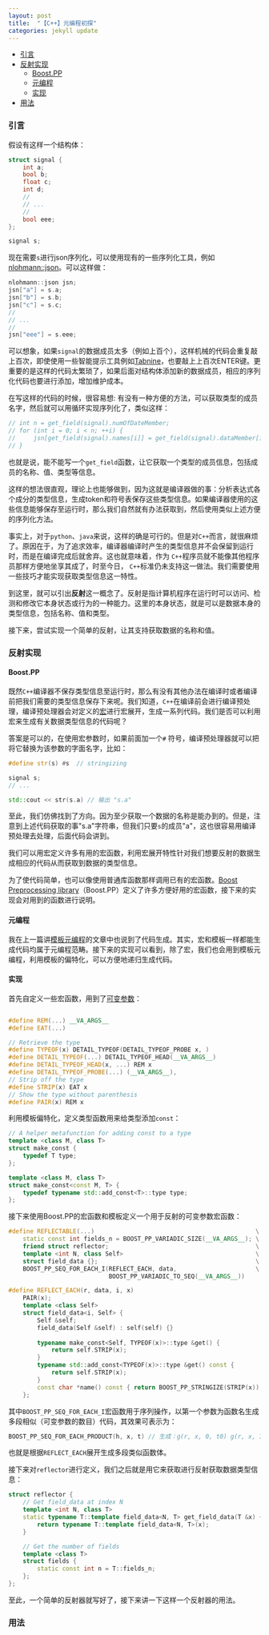 ```yaml
---
layout: post
title:  "【C++】元编程初探"
categories: jekyll update
---
```


- [引言](#引言)
- [反射实现](#反射实现)
  - [Boost.PP](#boostpp)
  - [元编程](#元编程)
  - [实现](#实现)
- [用法](#用法)

### 引言

假设有这样一个结构体：
```cpp
struct signal {
    int a;
    bool b;
    float c;
    int d;
    //
    // ...
    //
    bool eee;
};

signal s;
```
现在需要`s`进行json序列化，可以使用现有的一些序列化工具，例如 [nlohmann::json](https://github.com/nlohmann/json)。可以这样做：
```cpp
nlohmann::json jsn;
jsn["a"] = s.a;
jsn["b"] = s.b;
jsn["c"] = s.c;
// 
// ...
//
jsn["eee"] = s.eee;
```
可以想象，如果`signal`的数据成员太多（例如上百个），这样机械的代码会重复敲上百次，即使使用一些智能提示工具例如[Tabnine](https://www.tabnine.com/)，也要敲上上百次ENTER键。更重要的是这样的代码太繁琐了，如果后面对结构体添加新的数据成员，相应的序列化代码也要进行添加，增加维护成本。

在写这样的代码的时候，很容易想: 有没有一种方便的方法，可以获取类型的成员名字，然后就可以用循环实现序列化了，类似这样：
```cpp
// int n = get_field(signal).numOfDateMember;
// for (int i = 0; i < n; ++i) {
//     jsn[get_field(signal).names[i]] = get_field(signal).dataMember[i];
// }
```

也就是说，能不能写一个`get_field`函数，让它获取一个类型的成员信息，包括成员的名称、值、类型等信息。

这样的想法很直观，理论上也能够做到，因为这就是编译器做的事：分析表达式各个成分的类型信息，生成token和符号表保存这些类型信息。如果编译器使用的这些信息能够保存至运行时，那么我们自然就有办法获取到，然后使用类似上述方便的序列化方法。

事实上，对于`python`、`java`来说，这样的确是可行的。但是对`C++`而言，就很麻烦了。原因在于，为了追求效率，编译器编译时产生的类型信息并不会保留到运行时，而是在编译完成后就舍弃。这也就意味着，作为 `C++`程序员就不能像其他程序员那样方便地坐享其成了，时至今日， `C++`标准仍未支持这一做法。我们需要使用一些技巧才能实现获取类型信息这一特性。

到这里，就可以引出**反射**这一概念了。反射是指计算机程序在运行时可以访问、检测和修改它本身状态或行为的一种能力。这里的本身状态，就是可以是数据本身的类型信息，包括名称、值和类型。

接下来，尝试实现一个简单的反射，让其支持获取数据的名称和值。

### 反射实现

#### Boost.PP

既然`C++`编译器不保存类型信息至运行时，那么有没有其他办法在编译时或者编译前把我们需要的类型信息保存下来呢。我们知道，`C++`在编译前会进行编译预处理，编译预处理器会对定义的[宏](https://gcc.gnu.org/onlinedocs/cpp/Macros.html#Macros)进行宏展开，生成一系列代码。我们是否可以利用宏来生成有关数据类型信息的代码呢？

答案是可以的，在使用宏参数时，如果前面加一个`#` 符号，编译预处理器就可以把将它替换为该参数的字面名字，比如：
```cpp
#define str(s) #s  // stringizing

signal s;
// ...

std::cout << str(s.a) // 输出 "s.a"
```

至此，我们仿佛找到了方向。因为至少获取一个数据的名称是能办到的。但是，注意到上述代码获取的事"s.a"字符串，但我们只要`s`的成员"a"，这也很容易用编译预处理去处理，后面代码会讲到。

我们可以用宏定义许多有用的宏函数，利用宏展开特性针对我们想要反射的数据生成相应的代码从而获取到数据的类型信息。

为了使代码简单，也可以像使用普通库函数那样调用已有的宏函数。[Boost Preprocessing library](https://www.boost.org/doc/libs/1_78_0/libs/preprocessor/doc/index.html)（Boost.PP）定义了许多方便好用的宏函数，接下来的实现会对用到的函数进行说明。

#### 元编程

我在上一篇讲[模板元编程](https://literaryno4.github.io/cpp-meta-programming.html/)的文章中也说到了代码生成。其实，宏和模板一样都能生成代码均属于元编程范畴。接下来的实现可以看到，除了宏，我们也会用到模板元编程，利用模板的偏特化，可以方便地递归生成代码。

#### 实现

首先自定义一些宏函数，用到了[可变参数](https://gcc.gnu.org/onlinedocs/cpp/Variadic-Macros.html#Variadic-Macros)：
```cpp

#define REM(...) __VA_ARGS__
#define EAT(...)

// Retrieve the type
#define TYPEOF(x) DETAIL_TYPEOF(DETAIL_TYPEOF_PROBE x, )
#define DETAIL_TYPEOF(...) DETAIL_TYPEOF_HEAD(__VA_ARGS__)
#define DETAIL_TYPEOF_HEAD(x, ...) REM x
#define DETAIL_TYPEOF_PROBE(...) (__VA_ARGS__),
// Strip off the type
#define STRIP(x) EAT x
// Show the type without parenthesis
#define PAIR(x) REM x
```
利用模板偏特化，定义类型函数用来给类型添加`const`：
```cpp
// A helper metafunction for adding const to a type
template <class M, class T>
struct make_const {
    typedef T type;
};

template <class M, class T>
struct make_const<const M, T> {
    typedef typename std::add_const<T>::type type;
};
```
接下来使用Boost.PP的宏函数和模板定义一个用于反射的可变参数宏函数：
```cpp
#define REFLECTABLE(...)                                             \
    static const int fields_n = BOOST_PP_VARIADIC_SIZE(__VA_ARGS__); \
    friend struct reflector;                                         \
    template <int N, class Self>                                     \
    struct field_data {};                                            \
    BOOST_PP_SEQ_FOR_EACH_I(REFLECT_EACH, data,                      \
                            BOOST_PP_VARIADIC_TO_SEQ(__VA_ARGS__))

#define REFLECT_EACH(r, data, i, x)                                       \
    PAIR(x);                                                              \
    template <class Self>                                                 \
    struct field_data<i, Self> {                                          \
        Self &self;                                                       \
        field_data(Self &self) : self(self) {}                            \
                                                                          \
        typename make_const<Self, TYPEOF(x)>::type &get() {               \
            return self.STRIP(x);                                         \
        }                                                                 \
        typename std::add_const<TYPEOF(x)>::type &get() const {           \
            return self.STRIP(x);                                         \
        }                                                                 \
        const char *name() const { return BOOST_PP_STRINGIZE(STRIP(x)); } \
    };
```
其中`BOOST_PP_SEQ_FOR_EACH_I`宏函数用于序列操作，以第一个参数为函数名生成多段相似（可变参数的数目）代码，其效果可表示为：
```cpp
BOOST_PP_SEQ_FOR_EACH_PRODUCT(h, x, t) // 生成：g(r, x, 0, t0) g(r, x, 1, t1)... g(r, x, k, tk)
```
也就是根据`REFLECT_EACH`展开生成多段类似函数体。

接下来对`reflector`进行定义，我们之后就是用它来获取进行反射获取数据类型信息：
```cpp
struct reflector {
    // Get field_data at index N
    template <int N, class T>
    static typename T::template field_data<N, T> get_field_data(T &x) {
        return typename T::template field_data<N, T>(x);
    }

    // Get the number of fields
    template <class T>
    struct fields {
        static const int n = T::fields_n;
    };
};
```

至此，一个简单的反射器就写好了，接下来讲一下这样一个反射器的用法。

### 用法


